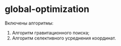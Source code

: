 # global-optimization

Включены алгоритмы:
1) Алгоритм гравитационного поиска;
2) Алгоритм селективного усреднения координат.